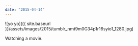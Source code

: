 ```yaml
---
date: "2015-04-14"
---
```


![yo yo]({{ site.baseurl }}/assets/images/2015/tumblr_nmt9m0G34p1r16syio1_1280.jpg)

Watching a movie.
